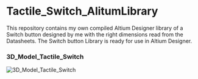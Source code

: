 # Tactile_Switch_AlitumLibrary
This repository contains my own compiled Altium Designer library of a Switch button designed by me with the right dimensions read from the Datasheets. The Switch button Library is ready for use in Altium Designer.

### 3D_Model_Tactile_Switch
![3D_Model_Tactile_Switch](https://user-images.githubusercontent.com/57021975/92024988-cec1d000-ed56-11ea-8854-0c616355dafe.JPG)
